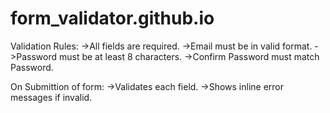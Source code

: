 # form_validator.github.io

Validation Rules:
->All fields are required.
->Email must be in valid format.
->Password must be at least 8 characters.
->Confirm Password must match Password.

On Submittion of form:
->Validates each field.
->Shows inline error messages if invalid.
